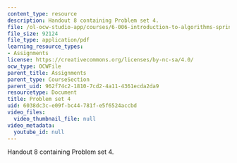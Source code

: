 ```yaml
---
content_type: resource
description: Handout 8 containing Problem set 4.
file: /ol-ocw-studio-app/courses/6-006-introduction-to-algorithms-spring-2008/6038dc3ce09fbc44781fe5f6524accbd_ps4.pdf
file_size: 92124
file_type: application/pdf
learning_resource_types:
- Assignments
license: https://creativecommons.org/licenses/by-nc-sa/4.0/
ocw_type: OCWFile
parent_title: Assignments
parent_type: CourseSection
parent_uid: 962f74c2-1810-7cd2-4a11-4361ecda2da9
resourcetype: Document
title: Problem set 4
uid: 6038dc3c-e09f-bc44-781f-e5f6524accbd
video_files:
  video_thumbnail_file: null
video_metadata:
  youtube_id: null
---
```

Handout 8 containing Problem set 4.